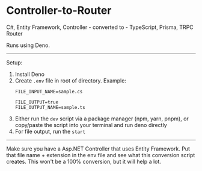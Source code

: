 # Controller-to-Router

C#, Entity Framework, Controller - converted to - TypeScript, Prisma, TRPC Router


Runs using Deno.

---------------

Setup:

1. Install Deno
2. Create `.env` file in root of directory. Example:
    ```
    FILE_INPUT_NAME=sample.cs

    FILE_OUTPUT=true
    FILE_OUTPUT_NAME=sample.ts
    ```
3. Either run the `dev` script via a package manager (npm, yarn, pnpm), or copy/paste the script into your terminal and run deno directly
4. For file output, run the `start`


---------------

Make sure you have a Asp.NET Controller that uses Entity Framework.  Put that file name + extension in the env file and see what this conversion script creates.  This won't be a 100% conversion, but it will help a lot.